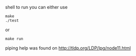 shell to run you can either use


```
make 
./test
```

or 

```
make run
```

piping help was found on http://tldp.org/LDP/lpg/node11.html